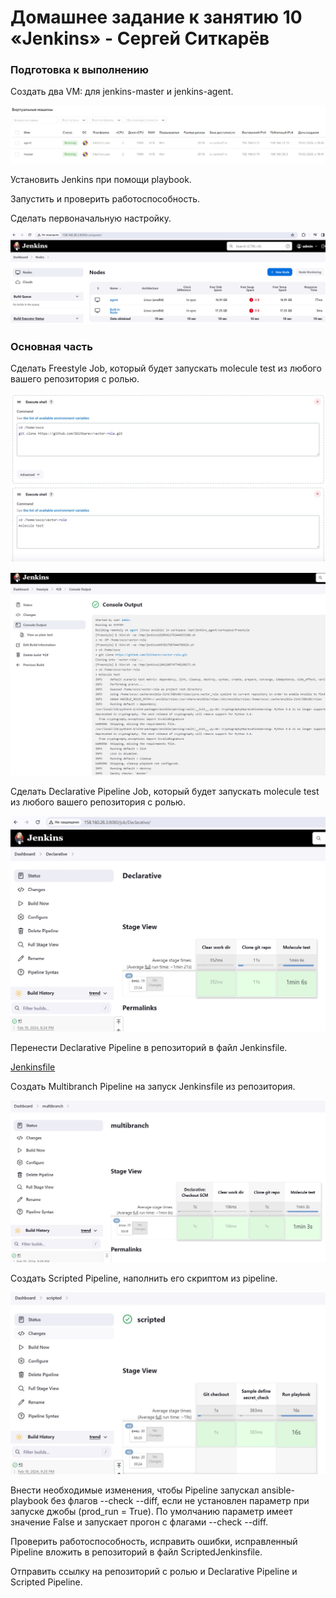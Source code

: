 # Домашнее задание к занятию 10 «Jenkins» - Сергей Ситкарёв

### Подготовка к выполнению

Создать два VM: для jenkins-master и jenkins-agent.

![Задание0](https://github.com/SSitkarev/ci-04-jenkins/blob/main/img/01.jpg)

Установить Jenkins при помощи playbook.

Запустить и проверить работоспособность.

Сделать первоначальную настройку.

![Задание0](https://github.com/SSitkarev/ci-04-jenkins/blob/main/img/02.jpg)

### Основная часть

Сделать Freestyle Job, который будет запускать molecule test из любого вашего репозитория с ролью.

![Задание1](https://github.com/SSitkarev/ci-04-jenkins/blob/main/img/11.jpg)

![Задание1](https://github.com/SSitkarev/ci-04-jenkins/blob/main/img/12.jpg)

Сделать Declarative Pipeline Job, который будет запускать molecule test из любого вашего репозитория с ролью.

![Задание1](https://github.com/SSitkarev/ci-04-jenkins/blob/main/img/13.jpg)

Перенести Declarative Pipeline в репозиторий в файл Jenkinsfile.

[Jenkinsfile](https://github.com/SSitkarev/ci-04-jenkins/blob/main/Jenkinsfile)

Создать Multibranch Pipeline на запуск Jenkinsfile из репозитория.

![Задание1](https://github.com/SSitkarev/ci-04-jenkins/blob/main/img/14.jpg)

Создать Scripted Pipeline, наполнить его скриптом из pipeline.

![Задание1](https://github.com/SSitkarev/ci-04-jenkins/blob/main/img/15.jpg)

Внести необходимые изменения, чтобы Pipeline запускал ansible-playbook без флагов --check --diff, если не установлен параметр при запуске джобы (prod_run = True). По умолчанию параметр имеет значение False и запускает прогон с флагами --check --diff.

Проверить работоспособность, исправить ошибки, исправленный Pipeline вложить в репозиторий в файл ScriptedJenkinsfile.

Отправить ссылку на репозиторий с ролью и Declarative Pipeline и Scripted Pipeline.